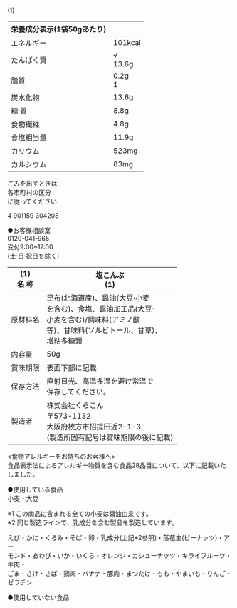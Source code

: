 \(1\)

|栄養成分表示\(1袋50gあたり\)||
|-|-|
|エネルギー|101kcal|
|たんぱく質|√<br>13.6g|
|脂質|0.2g<br>1|
|炭水化物|13.6g|
|糖 質|8.8g|
|食物繊維|4.8g|
|食塩相当量|11.9g|
|カリウム|523mg|
|カルシウム|83mg|

ごみを出すときは<br>各市町村の区分<br>に従ってください

4 901159 304208

●お客様相談室<br>0120\-041\-965<br>受付9:00\~17:00<br>\(土·日·祝日を除く\)

|\(1\)<br>名 称|塩こんぶ<br>\(1\)|
|-|-|
|原材料名|昆布\(北海道産\)、醤油\(大豆·小麦<br>を含む\)、食塩、醤油加工品\(大豆·<br>小麦を含む\)/調味料\(アミノ酸<br>等\)、甘味料\(ソルビトール、甘草\)、<br>増粘多糖類|
|内容量|50g|
|賞味期限|表面下部に記載|
|保存方法|直射日光、高温多湿を避け常温で<br>保存してください。|
|製造者|株式会社くらこん<br>〒573\-1132<br>大阪府枚方市招提田近2\-1\-3<br>\(製造所固有記号は賞味期限の後に記載\)|

<食物アレルギーをお持ちのお客様へ><br>食品表示法によるアレルギー物質を含む食品28品目について、以下に記載いたしました。

●使用している食品<br>小麦・大豆

※1 この商品に含まれる全ての小麦は醤油由来です。<br>※2 同じ製造ラインで、乳成分を含む製品を製造しています。

えび・かに・くるみ・そば・卵・乳成分\(上記※2参照\)・落花生\(ピーナッツ\)・アー<br>モンド・あわび・いか・いくら・オレンジ・カシューナッツ・キライフルーツ・牛肉・<br>ごま・さけ・さば・鶏肉・バナナ・豚肉・まつたけ・もも・やまいも・りんご・ゼラチン

●使用していない食品
